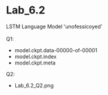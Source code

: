 # Lab_6.2
LSTM Language Model 'unofessicoyed' <br/><br/>
Q1:<br/> 
- model.ckpt.data-00000-of-00001 <br/>
- model.ckpt.index <br/>
- model.ckpt.meta <br/>
 
Q2: <br/>
- Lab_6.2_Q2.png
